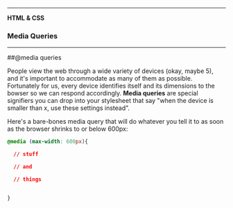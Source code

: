 
___

<strong>HTML & CSS</strong>
<h3>Media Queries</h3>

---

##@media queries

People view the web through a wide variety of devices (okay, maybe 5), and it's important to accommodate as many of them as possible. Fortunately for us, every device identifies itself and its dimensions to the bowser so we can respond accordingly. **Media queries** are special signifiers you can drop into your stylesheet that say "when the device is smaller than x, use these settings instead".

Here's a bare-bones media query that will do whatever you tell it to as soon as the browser shrinks to or below 600px:

```css
@media (max-width: 600px){

  // stuff

  // and

  // things


}
```
